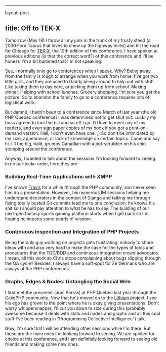 <hr />

<p>layout: post</p>

<h2>title: Off to TEK-X</h2>

<p>Tomorrow (May 18) I throw all my junk in the trunk of my trusty steed (a 2000 Ford Taurus that loves to chew up the highway miles) and hit the road for Chicago for <a href="http://tek.phparch.com">TEK-X</a>, the 10th edition of this conference.  I have spoken at previous editions (is that the correct word?) of this conference and I'll be honest:  I'm a bit bummed that I'm not speaking.
</p>

<p>See, I normally only go to conferences when I speak.  Why?  Being away from the family is tough to arrange when you work from home.  I've got two little girls, and they are used to Daddy being around to help out with stuff.  Like taking them to day care, or picking them up from school.  Making dinner.  Helping with school lunches.  Grocery shopping.  I'm sure you get the picture.  So to abandon the family to go to a conference requires lots of logistical work.</p>

<p>
But damnit, I hadn't been to a conference since March of last year (the old PHP Quebec conference) I was determined not to get shut out.  Luckily my boss agreed to foot the bill and so off I go.  I'd love to meet any of my readers, and even sign paper copies of my <a href="http://www.litttlehart.net/book">book</a> if you got a print-on-demand version.  Hell, I don't even have one. ;)  So don't be intimidated by my size, appearance, or lack of knowledge on certain topics.  Come and say hi.  I'll the big, bald, grumpy Canadian with a pot-scrubber on his chin stomping around the conference.
</p>

<p>
Anyway, I wanted to talk about the sessions I'm looking forward to seeing.  In no particular order, here they are:
<h3>Building Real-Time Applications with XMPP</h3>
</p>

<p>
I've known <a href=http://twitter.com/tswicegood>Travis</a> for a while through the PHP community, and never seen him do a presentation.  However, his numerous IM sessions helping me understand decorators in the context of Django and talking me through fixing totally busted Git commits lead me to one conclusion:  he knows his shit so I should pay attention to what he has to say.  The building of our next-gen fantasy sports gaming platform starts when I get back so I'm hoping he imparts some pearls of wisdom.
</p>

<h3>Continuous Inspection and Integration of PHP Projects</h3>

<p>
Being the only guy working on projects gets frustrating:  nobody to share ideas with and also very hard to make the case for the types of tools and procedures that the TDD/BDD and continuous integration crowd advocates.  I mean, all this work so Chris stops complaining about bugs slipping through the QA cycle?   Besides, I always have a soft-spot for Ze Germans who are always at the PHP conferences. 
</p>

<h3>Graphs, Edges & Nodes: Untangling the Social Web</h3>

<p>
I first met the presenter (Joel Perras) at PHP Quebec last year through the CakePHP community.  Now that he's moved on to the <a href="http://lithify.me/">Lithium</a> project, I see his ego has grown to the point where he is okay giving presentations.  Don't worry whippersnapper, I'll cut you down to size during this (probably awesome because it deals with stats and nodes and graphs and all this cool stuff I've been reading in "Programming Collective Intelligence") talk.
</p>

<p>
Now, I'm sure that I will be attending other sessions while I'm there.  But those are the main ones I'm looking forward to seeing.  We are spoiled for choice at this conference, and I am definitely looking forward to seeing old friends and making some new ones.
</p>
